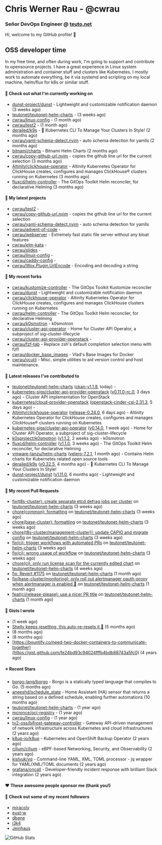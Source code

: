 # Chris Werner Rau - @cwrau
### Señor DevOps Engineer @ [teuto.net](https://teuto.net)

Hi, welcome to my GitHub profile! 👋

## OSS developer time
In my free time, and often during work, I'm going to support and contribute to opensource projects. I have a great experience in Linux system administration and container stuff and clusters like Kubernetes. I mostly work to automate everything, be it via systemd and scripting on my local machine, helm/flux for k8s or similar stuff.

#### 👷 Check out what I'm currently working on

- [dunst-project/dunst](https://github.com/dunst-project/dunst) - Lightweight and customizable notification daemon (3 weeks ago)
- [teutonet/teutonet-helm-charts](https://github.com/teutonet/teutonet-helm-charts) -  (3 weeks ago)
- [cwrau/linux-config](https://github.com/cwrau/linux-config) -  (1 month ago)
- [cwrau/test2](https://github.com/cwrau/test2) -  (1 month ago)
- [derailed/k9s](https://github.com/derailed/k9s) - 🐶 Kubernetes CLI To Manage Your Clusters In Style! (2 months ago)
- [cwrau/yaml-schema-detect.nvim](https://github.com/cwrau/yaml-schema-detect.nvim) - auto schema detection for yamlls (2 months ago)
- [bitnami/charts](https://github.com/bitnami/charts) - Bitnami Helm Charts (2 months ago)
- [cwrau/copy-github-url.nvim](https://github.com/cwrau/copy-github-url.nvim) - copies the github line url for the current selection (3 months ago)
- [Altinity/clickhouse-operator](https://github.com/Altinity/clickhouse-operator) - Altinity Kubernetes Operator for ClickHouse creates, configures and manages ClickHouse® clusters running on Kubernetes (3 months ago)
- [fluxcd/helm-controller](https://github.com/fluxcd/helm-controller) - The GitOps Toolkit Helm reconciler, for declarative Helming (3 months ago)

#### 🌱 My latest projects

- [cwrau/test2](https://github.com/cwrau/test2) - 
- [cwrau/copy-github-url.nvim](https://github.com/cwrau/copy-github-url.nvim) - copies the github line url for the current selection
- [cwrau/yaml-schema-detect.nvim](https://github.com/cwrau/yaml-schema-detect.nvim) - auto schema detection for yamlls
- [cwrau/advent-of-code](https://github.com/cwrau/advent-of-code) - 
- [cwrau/webserver](https://github.com/cwrau/webserver) - Extremely fast static file server without any bloat features
- [cwrau/elm-kata](https://github.com/cwrau/elm-kata) - 
- [cwrau/slides](https://github.com/cwrau/slides) - 
- [cwrau/linux-config](https://github.com/cwrau/linux-config) - 
- [cwrau/caddy-config](https://github.com/cwrau/caddy-config) - 
- [cwrau/Wox.Plugin.UrlEncode](https://github.com/cwrau/Wox.Plugin.UrlEncode) - Encoding and decoding a string

#### 🍴 My recent forks

- [cwrau/kustomize-controller](https://github.com/cwrau/kustomize-controller) - The GitOps Toolkit Kustomize reconciler
- [cwrau/dunst](https://github.com/cwrau/dunst) - Lightweight and customizable notification daemon
- [cwrau/clickhouse-operator](https://github.com/cwrau/clickhouse-operator) - Altinity Kubernetes Operator for ClickHouse creates, configures and manages ClickHouse clusters running on Kubernetes
- [cwrau/helm-controller](https://github.com/cwrau/helm-controller) - The GitOps Toolkit Helm reconciler, for declarative Helming
- [cwrau/k0smotron](https://github.com/cwrau/k0smotron) - k0smotron
- [cwrau/cluster-api-operator](https://github.com/cwrau/cluster-api-operator) - Home for Cluster API Operator, a subproject of sig-cluster-lifecycle
- [cwrau/cluster-api-provider-openstack](https://github.com/cwrau/cluster-api-provider-openstack) - 
- [cwrau/fzf-tab](https://github.com/cwrau/fzf-tab) - Replace zsh's default completion selection menu with fzf!
- [cwrau/docker_base_images](https://github.com/cwrau/docker_base_images) - Vlad's Base Images for Docker
- [cwrau/vcutil](https://github.com/cwrau/vcutil) - Misc. simple utilities to aid version control and host maintenance.

#### 🔭 Latest releases I've contributed to

- [teutonet/teutonet-helm-charts](https://github.com/teutonet/teutonet-helm-charts) ([ckan-v1.1.8](https://github.com/teutonet/teutonet-helm-charts/releases/tag/ckan-v1.1.8), today) - 
- [kubernetes-sigs/cluster-api-provider-openstack](https://github.com/kubernetes-sigs/cluster-api-provider-openstack) ([v0.11.0-rc.0](https://github.com/kubernetes-sigs/cluster-api-provider-openstack/releases/tag/v0.11.0-rc.0), 3 days ago) - Cluster API implementation for OpenStack
- [kubernetes/cloud-provider-openstack](https://github.com/kubernetes/cloud-provider-openstack) ([openstack-cinder-csi-2.31.3](https://github.com/kubernetes/cloud-provider-openstack/releases/tag/openstack-cinder-csi-2.31.3), 5 days ago) - 
- [Altinity/clickhouse-operator](https://github.com/Altinity/clickhouse-operator) ([release-0.24.0](https://github.com/Altinity/clickhouse-operator/releases/tag/release-0.24.0), 6 days ago) - Altinity Kubernetes Operator for ClickHouse creates, configures and manages ClickHouse® clusters running on Kubernetes
- [kubernetes-sigs/cluster-api-operator](https://github.com/kubernetes-sigs/cluster-api-operator) ([v0.14.0](https://github.com/kubernetes-sigs/cluster-api-operator/releases/tag/v0.14.0), 1 week ago) - Home for Cluster API Operator, a subproject of sig-cluster-lifecycle
- [k0sproject/k0smotron](https://github.com/k0sproject/k0smotron) ([v1.1.2](https://github.com/k0sproject/k0smotron/releases/tag/v1.1.2), 2 weeks ago) - k0smotron
- [fluxcd/helm-controller](https://github.com/fluxcd/helm-controller) ([v1.1.0](https://github.com/fluxcd/helm-controller/releases/tag/v1.1.0), 3 weeks ago) - The GitOps Toolkit Helm reconciler, for declarative Helming
- [vmware-tanzu/helm-charts](https://github.com/vmware-tanzu/helm-charts) ([velero-7.2.1](https://github.com/vmware-tanzu/helm-charts/releases/tag/velero-7.2.1), 1 month ago) - Contains Helm charts for Kubernetes related open source tools
- [derailed/k9s](https://github.com/derailed/k9s) ([v0.32.5](https://github.com/derailed/k9s/releases/tag/v0.32.5), 4 months ago) - 🐶 Kubernetes CLI To Manage Your Clusters In Style!
- [dunst-project/dunst](https://github.com/dunst-project/dunst) ([v1.11.0](https://github.com/dunst-project/dunst/releases/tag/v1.11.0), 6 months ago) - Lightweight and customizable notification daemon

#### 🔨 My recent Pull Requests

- [fix(t8s-cluster): create separate etcd defrag jobs per cluster](https://github.com/teutonet/teutonet-helm-charts/pull/1201) on [teutonet/teutonet-helm-charts](https://github.com/teutonet/teutonet-helm-charts) (3 weeks ago)
- [chore(common): formatting](https://github.com/teutonet/teutonet-helm-charts/pull/1199) on [teutonet/teutonet-helm-charts](https://github.com/teutonet/teutonet-helm-charts) (3 weeks ago)
- [chore(base-cluster): formatting](https://github.com/teutonet/teutonet-helm-charts/pull/1198) on [teutonet/teutonet-helm-charts](https://github.com/teutonet/teutonet-helm-charts) (3 weeks ago)
- [chore(t8s-cluster/management-cluster)!: update CAPIO and migrate config](https://github.com/teutonet/teutonet-helm-charts/pull/1197) on [teutonet/teutonet-helm-charts](https://github.com/teutonet/teutonet-helm-charts) (3 weeks ago)
- [fix(ci): trigger workflows with automated PRs](https://github.com/teutonet/teutonet-helm-charts/pull/1189) on [teutonet/teutonet-helm-charts](https://github.com/teutonet/teutonet-helm-charts) (3 weeks ago)
- [fix(ci): wrong usage of workflow](https://github.com/teutonet/teutonet-helm-charts/pull/1188) on [teutonet/teutonet-helm-charts](https://github.com/teutonet/teutonet-helm-charts) (3 weeks ago)
- [chore(ci): only run license scan for the currently edited chart](https://github.com/teutonet/teutonet-helm-charts/pull/1186) on [teutonet/teutonet-helm-charts](https://github.com/teutonet/teutonet-helm-charts) (4 weeks ago)
- [fix: Revert #1175](https://github.com/teutonet/teutonet-helm-charts/pull/1182) on [teutonet/teutonet-helm-charts](https://github.com/teutonet/teutonet-helm-charts) (1 month ago)
- [fix(base-cluster/monitoring): only roll out alertmanager oauth-proxy when alertmanager is enabled 🤣](https://github.com/teutonet/teutonet-helm-charts/pull/1180) on [teutonet/teutonet-helm-charts](https://github.com/teutonet/teutonet-helm-charts) (1 month ago)
- [feat(ci/release-please): use a nicer PR title](https://github.com/teutonet/teutonet-helm-charts/pull/1179) on [teutonet/teutonet-helm-charts](https://github.com/teutonet/teutonet-helm-charts) (1 month ago)

#### 📓 Gists I wrote

- [](https://gist.github.com/6a7d58a1087426041300149d84979852) (1 week ago)
- [Shelly keeps resetting, this auto-re-resets it 🤣](https://gist.github.com/0efddf7a1d707825a92ee572ba3d3234) (5 months ago)
- [](https://gist.github.com/803ed9b111c71a183770563fc1e988f3) (8 months ago)
- [](https://gist.github.com/8aceaf0037608e990f7a3d7efac59403) (8 months ago)
- [https://bountify.co/need-two-docker-containers-to-communicate-together](https://gist.github.com/fe24bd93c94024fffb4bdb88743a5fc0) (4 years ago)

#### ⭐ Recent Stars

- [borgo-lang/borgo](https://github.com/borgo-lang/borgo) - Borgo is a statically typed language that compiles to Go. (5 months ago)
- [aneeshd/schedule_state](https://github.com/aneeshd/schedule_state) - Home Assistant (HA) sensor that returns a string based on a defined schedule, enabling further automations (10 months ago)
- [teutonet/teutonet-helm-charts](https://github.com/teutonet/teutonet-helm-charts) -  (1 year ago)
- [mcronce/oci-registry](https://github.com/mcronce/oci-registry) -  (1 year ago)
- [cwrau/linux-config](https://github.com/cwrau/linux-config) -  (1 year ago)
- [tv2-oss/bifrost-gateway-controller](https://github.com/tv2-oss/bifrost-gateway-controller) - Gateway API-driven management of network infrastructure across Kubernetes and cloud infrastructures (2 years ago)
- [k8up-io/k8up](https://github.com/k8up-io/k8up) - Kubernetes and OpenShift Backup Operator (2 years ago)
- [cilium/cilium](https://github.com/cilium/cilium) - eBPF-based Networking, Security, and Observability (2 years ago)
- [kislyuk/yq](https://github.com/kislyuk/yq) - Command-line YAML, XML, TOML processor - jq wrapper for YAML/XML/TOML documents (2 years ago)
- [grafana/oncall](https://github.com/grafana/oncall) - Developer-friendly incident response with brilliant Slack integration (2 years ago)

#### ❤️ These awesome people sponsor me (thank you!)


#### 👯 Check out some of my recent followers

- [miracoly](https://github.com/miracoly)
- [eust-w](https://github.com/eust-w)
- [dbene](https://github.com/dbene)
- [j3k4](https://github.com/j3k4)
- [Jeinhaus](https://github.com/Jeinhaus)

![GitHub Stats](https://github-readme-stats.vercel.app/api?username=cwrau&count_private=false&theme=tokyonight&show_icons=true)
